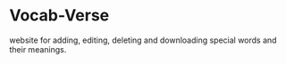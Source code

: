 # Vocab-Verse
website for adding, editing, deleting and downloading special words and their meanings.
